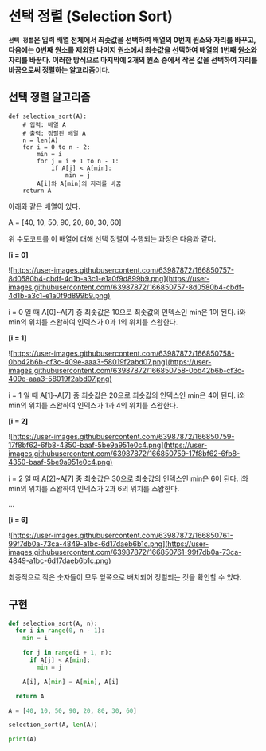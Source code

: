 # 선택 **정렬 (Selection Sort)**

**`선택 정렬`은 입력 배열 전체에서 최솟값을 선택하여 배열의 0번째 원소와 자리를 바꾸고, 다음에는 0번째 원소를 제외한 나머지 원소에서 최솟값을 선택하여 배열의 1번째 원소와 자리를 바꾼다. 이러한 방식으로 마지막에 2개의 원소 중에서 작은 값을 선택하여 자리를 바꿈으로써 정렬하는 알고리즘**이다.

## 선택 **정렬** 알고리즘

```
def selection_sort(A):
	# 입력: 배열 A
	# 출력: 정렬된 배열 A
	n = len(A)
	for i = 0 to n - 2:
		min = i
		for j = i + 1 to n - 1:
			if A[j] < A[min]:
				min = j
		A[i]와 A[min]의 자리를 바꿈
	return A
```

아래와 같은 배열이 있다.

A = [40, 10, 50, 90, 20, 80, 30, 60]

위 수도코드를 이 배열에 대해 선택 정렬이 수행되는 과정은 다음과 같다.

**[i = 0]**

![https://user-images.githubusercontent.com/63987872/166850757-8d0580b4-cbdf-4d1b-a3c1-e1a0f9d899b9.png](https://user-images.githubusercontent.com/63987872/166850757-8d0580b4-cbdf-4d1b-a3c1-e1a0f9d899b9.png)

i = 0 일 때 A[0]~A[7] 중 최솟값은 10으로 최솟값의 인덱스인 min은 1이 된다. i와 min의 위치를 스왑하여 인덱스가 0과 1의 위치를 스왑한다.

**[i = 1]**

![https://user-images.githubusercontent.com/63987872/166850758-0bb42b6b-cf3c-409e-aaa3-58019f2abd07.png](https://user-images.githubusercontent.com/63987872/166850758-0bb42b6b-cf3c-409e-aaa3-58019f2abd07.png)

i = 1 일 때 A[1]~A[7] 중 최솟값은 20으로 최솟값의 인덱스인 min은 4이 된다. i와 min의 위치를 스왑하여 인덱스가 1과 4의 위치를 스왑한다.

**[i = 2]**

![https://user-images.githubusercontent.com/63987872/166850759-17f8bf62-6fb8-4350-baaf-5be9a951e0c4.png](https://user-images.githubusercontent.com/63987872/166850759-17f8bf62-6fb8-4350-baaf-5be9a951e0c4.png)

i = 2 일 때 A[2]~A[7] 중 최솟값은 30으로 최솟값의 인덱스인 min은 6이 된다. i와 min의 위치를 스왑하여 인덱스가 2과 6의 위치를 스왑한다.

...

**[i = 6]**

![https://user-images.githubusercontent.com/63987872/166850761-99f7db0a-73ca-4849-a1bc-6d17daeb6b1c.png](https://user-images.githubusercontent.com/63987872/166850761-99f7db0a-73ca-4849-a1bc-6d17daeb6b1c.png)

최종적으로 작은 숫자들이 모두 앞쪽으로 배치되어 정렬되는 것을 확인할 수 있다.

## 구현

```python
def selection_sort(A, n):
  for i in range(0, n - 1):
    min = i

    for j in range(i + 1, n):
      if A[j] < A[min]:
        min = j

    A[i], A[min] = A[min], A[i]

  return A

A = [40, 10, 50, 90, 20, 80, 30, 60]

selection_sort(A, len(A))

print(A)
```
